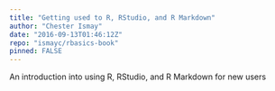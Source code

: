 ```yaml
---
title: "Getting used to R, RStudio, and R Markdown"
author: "Chester Ismay"
date: "2016-09-13T01:46:12Z"
repo: "ismayc/rbasics-book"
pinned: FALSE
---
```


An introduction into using R, RStudio, and R Markdown for new users
